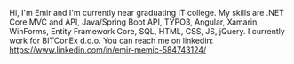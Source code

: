 Hi, I'm Emir and I'm currently near graduating IT college. My skills are .NET Core MVC and API, Java/Spring Boot API, TYPO3, Angular, Xamarin, WinForms, Entity Framework Core, SQL, HTML, CSS, JS, jQuery. I currently work for BITConEx d.o.o.
You can reach me on linkedin: https://www.linkedin.com/in/emir-memic-584743124/

<!---
Mostarac/Mostarac is a ✨ special ✨ repository because its `README.md` (this file) appears on your GitHub profile.
You can click the Preview link to take a look at your changes.
--->
